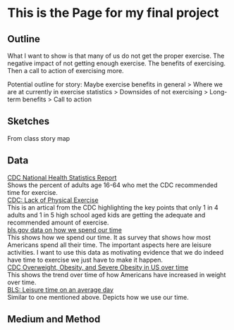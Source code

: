 # This is the Page for my final project

## Outline
What I want to show is that many of us do not get the proper exercise. The negative impact of not getting enough exercise. The benefits of exercising. Then a call to action of exercising more. 


Potential outline for story: Maybe exercise benefits in general > Where we are at currently in exercise statistics > Downsides of not exercising > Long-term benefits > Call to action

## Sketches
From class story map

## Data
<a href="https://www.cdc.gov/nchs/data/nhsr/nhsr112.pdf">CDC National Health Statistics Report</a><br>
Shows the percent of adults age 16-64 who met the CDC recommended time for exercise. <br>
<a href="https://www.cdc.gov/chronicdisease/resources/publications/factsheets/physical-activity.htm">CDC: Lack of Physical Exercise</a><br>
This is an artical from the CDC highlighting the key points that only 1 in 4 adults and 1 in 5 high school aged kids are getting the adequate and recommended amount of exercise. <br>
<a href="https://www.bls.gov/tus/a1-2019.pdf">bls.gov data on how we spend our time</a><br>
This shows how we spend our time. It as survey that shows how most Americans spend all their time. The important aspects here are leisure activities. I want to use this data as motivating evidence that we do indeed have time to exercise we just have to make it happen. <br>
<a href="https://www.cdc.gov/nchs/data/hestat/obesity-adult-17-18/overweight-obesity-adults-H.pdf">CDC Overweight, Obesity, and Severe Obesity in US over time</a><br>
This shows the trend over time of how Americans have increased in weight over time. <br>
<a href="https://www.bls.gov/tus/charts/leisure.htm">BLS: Leisure time on an average day</a><br>
Similar to one mentioned above. Depicts how we use our time. <br>

## Medium and Method
